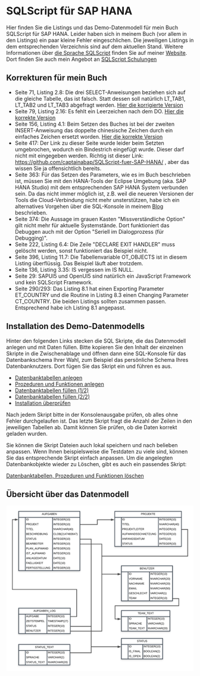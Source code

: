 # SQLScript für SAP HANA
Hier finden Sie die Listings und das Demo-Datenmodell für mein Buch SQLScript für SAP HANA. Leider haben sich in meinem Buch (vor allem in den Listings) ein paar kleine Fehler eingeschlichen. Die jeweiligen Listings in dem entsprechenden Verzeichnis sind auf dem aktuellen Stand. Weitere Informationen über [die Sprache SQLScript](https://www.brandeis.de/sqlscript) finden Sie auf meiner [Website](https://www.brandeis.de/sqlscript). Dort finden Sie auch mein Angebot an [SQLScript Schulungen](https://www.brandeis.de/schulungen/)
## Korrekturen für mein Buch
* Seite 71, Listing 2.8: Die drei SELECT-Anweisungen beziehen sich auf die gleiche Tabelle, das ist falsch. Statt dessen soll natürlich LT_TAB1, LT_TAB2 und LT_TAB3 abgefragt werden. [Hier die korrigierte Version](https://github.com/captainabap/SQLScript-fuer-SAP-HANA/blob/master/Listings/Kapitel%202/Listing%202.8.sql)
* Seite 79, Listing 2.16: Es fehlt ein Leerzeichen nach dem DO. [Hier die korrekte Version](https://github.com/captainabap/SQLScript-fuer-SAP-HANA/blob/master/Listings/Kapitel%202/Listing%202.16.sql)
* Seite 156, Listing 4.1: Beim Setzen des Buches ist bei der zweiten INSERT-Anweisung das doppelte chinesische Zeichen durch ein einfaches Zeichen ersetzt worden. [Hier die korrekte Version](https://github.com/captainabap/SQLScript-fuer-SAP-HANA/blob/master/Listings/Kapitel%204/Listing%204.1.sql)
* Seite 417: Der Link zu dieser Seite wurde leider beim Setzten umgebrochen, wodurch ein Bindestrich eingefügt wurde. Dieser darf nicht mit eingegeben werden.  Richtig ist dieser Link: https://github.com/captainabap/SQLScript-fuer-SAP-HANA/ , aber das wissen Sie ja offensichtlich bereits. 
* Seite 363: Für das Setzen des Parameters, wie es im Buch beschrieben ist, müssen Sie mit den HANA-Tools der Eclipse Umgebung (aka. SAP HANA Studio) mit dem entsprechenden SAP HANA System verbunden sein. Da das nicht immer möglich ist, z.B. weil die neueren Versionen der Tools die Cloud-Verbindung nicht mehr unsterstützen, habe ich ein alternatives Vorgehen über die SQL-Konsole in meinem [Blog](https://www.brandeis.de/blog/sqlscript-debugging-with-the-web-based-development-workbench/) beschrieben.
* Seite 374: Die Aussage im grauen Kasten "Missverständliche Option" gilt nicht mehr für aktuelle Systemstände. Dort funktioniert das Debuggen auch mit der Option "Seriell im Dialogprozess (für Debugging)". 
* Seite 222, Listing 6.4: Die Zeile "DECLARE EXIT HANDLER" muss gelöscht werden, sonst funktioniert das Beispiel nicht. 
* Seite 396, Listing 11.7: Die Tabellenvariable OT_OBJECTS ist in diesem Listing überflüssig. Das Beispiel läuft aber trotzdem.
* Seite 136, Listing 3.35: IS vergessen im IS NULL. 
* Seite 29: SAPUI5 und OpenUI5 sind natürlich ein JavaScript Framework und kein SQLScript Framework.
* Seite 290/293: Das Listing 8.1 hat einen Exporting Parameter ET_COUNTRY und die Routine in Listing 8.3 einen Changing Parameter CT_COUNTRY. Die beiden Listings sollten zusammen passen. Entsprechend habe ich Listing 8.1 angepasst. 

## Installation des Demo-Datenmodells
Hinter den folgenden Links stecken die SQL Skripte, die das Datenmodell anlegen und mit Daten füllen. Bitte kopieren Sie den Inhalt der einzelnen Skripte in die Zwischenablage und öffnen dann eine SQL-Konsole für das Datenbankschema Ihrer Wahl, zum Beispiel das persönliche Schema Ihres Datenbanknutzers. Dort fügen Sie das Skript ein und führen es aus. 

* [Datenbanktabellen anlegen](https://raw.githubusercontent.com/captainabap/Einstieg-in-SQLScript/master/Install/Install_01_Create_Tables.sql)
* [Prozeduren und Funktionen anlegen](https://raw.githubusercontent.com/captainabap/Einstieg-in-SQLScript/master/Install/Install_02_Create_Procedures_and_Functions.sql)
* [Datenbanktabellen füllen (1/2) ](https://raw.githubusercontent.com/captainabap/Einstieg-in-SQLScript/master/Install/Install_03_Fill_with_Data.sql)
* [Datenbanktabellen füllen (2/2) ](https://raw.githubusercontent.com/captainabap/SQLScript-fuer-SAP-HANA/master/Install/Install_03a_Fill_with_data_2.sql)
* [Installation überprüfen](https://raw.githubusercontent.com/captainabap/Einstieg-in-SQLScript/master/Install/Install_04_Check_Install_Result.sql)

Nach jedem Skript bitte in der Konsolenausgabe prüfen, ob alles ohne Fehler durchgelaufen ist. Das letzte Skript fragt die Anzahl der Zeilen in den jeweiligen Tabellen ab. Damit können Sie prüfen, ob die Daten korrekt geladen wurden. 

Sie können die Skript Dateien auch lokal speichern und nach belieben anpassen. Wenn Ihnen beispielsweise die Testdaten zu viele sind, können Sie das entsprechende Skript einfach anpassen. Um die angelegten Datenbankobjekte wieder zu Löschen, gibt es auch ein passendes Skript:

[Datenbanktabellen, Prozeduren und Funktionen löschen](https://raw.githubusercontent.com/captainabap/Einstieg-in-SQLScript/master/Install/uninstall.sql)


## Übersicht über das Datenmodell

![Übersicht](https://github.com/captainabap/Einstieg-in-SQLScript/blob/master/A02_Demo_Datenmodell.png)
